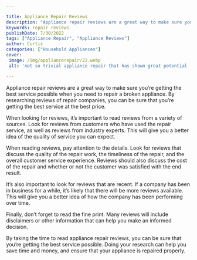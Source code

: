 ```yaml
---

title: Appliance Repair Reviews
description: "Appliance repair reviews are a great way to make sure you’re getting the best service possible when you need to repair a broken ap...you wont regret reading on"
keywords: repair reviews
publishDate: 7/30/2022
tags: ["Appliance Repair", "Appliance Reviews"]
author: Curtis
categories: ["Household Appliances"]
cover: 
 image: /img/appliancerepair/22.webp
 alt: 'not so trivial appliance repair that has shown great potential '

---
```


Appliance repair reviews are a great way to make sure you’re getting the best service possible when you need to repair a broken appliance. By researching reviews of repair companies, you can be sure that you’re getting the best service at the best price.

When looking for reviews, it’s important to read reviews from a variety of sources. Look for reviews from customers who have used the repair service, as well as reviews from industry experts. This will give you a better idea of the quality of service you can expect.

When reading reviews, pay attention to the details. Look for reviews that discuss the quality of the repair work, the timeliness of the repair, and the overall customer service experience. Reviews should also discuss the cost of the repair and whether or not the customer was satisfied with the end result.

It’s also important to look for reviews that are recent. If a company has been in business for a while, it’s likely that there will be more reviews available. This will give you a better idea of how the company has been performing over time.

Finally, don’t forget to read the fine print. Many reviews will include disclaimers or other information that can help you make an informed decision.

By taking the time to read appliance repair reviews, you can be sure that you’re getting the best service possible. Doing your research can help you save time and money, and ensure that your appliance is repaired properly.
